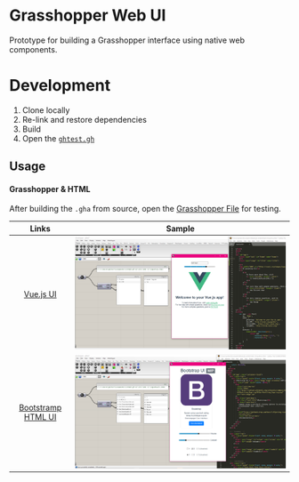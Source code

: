 # Grasshopper Web UI

Prototype for building a Grasshopper interface using native web components.

# Development

1. Clone locally
2. Re-link and restore dependencies
3. Build
4. Open the [`ghtest.gh`](./grasshopper/ghtest.gh)

## Usage

#### Grasshopper & HTML

After building the `.gha` from source, open the [Grasshopper File](grasshopper/ghtest.gh) for testing.

|                                      Links                                      |                               Sample                                |
| :-----------------------------------------------------------------------------: | :-----------------------------------------------------------------: |
|      [Vue.js UI](GHUI/Web%20UI/InputVue.html)      |     ![Project Plans By Name](assets/images/vue-ui.png)     |
| [Bootstramp HTML UI](GHUI/Web%20UI/InputBootstrap.html) | ![Project Plans By Name](assets/images/bootstrap-ui.png) |